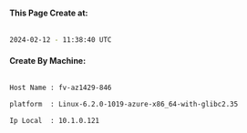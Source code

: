
   
#### This Page Create at:

```bash

2024-02-12 - 11:38:40 UTC

```

#### Create By Machine:

```bash

Host Name : fv-az1429-846

platform  : Linux-6.2.0-1019-azure-x86_64-with-glibc2.35

Ip Local  : 10.1.0.121

```


